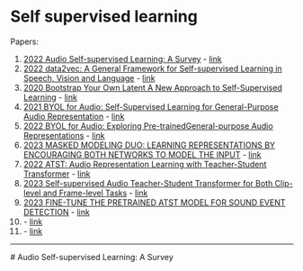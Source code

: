 # Self supervised learning

Papers:
1. [2022 Audio Self-supervised Learning: A Survey](#p1) - [link](https://github.com/Sean-Toroghi/Papers_summary/blob/f91498a949d4977219f5fd09ce517bf6f695e9d4/self-supervised%20learning/2022%20Audio%20Self-supervised%20Learning---%20A%20Survey.pdf)
2. [2022 data2vec: A General Framework for Self-supervised Learning in Speech, Vision and Language](#p2) - [link]()
3. [2020 Bootstrap Your Own Latent A New Approach to Self-Supervised Learning](#p3) - [link]()
4. [2021 BYOL for Audio: Self-Supervised Learning for General-Purpose Audio Representation](#p4) - [link]()
5. [2022 BYOL for Audio: Exploring Pre-trainedGeneral-purpose Audio Representations](#p5) - [link]()
6. [2023 MASKED MODELING DUO: LEARNING REPRESENTATIONS BY ENCOURAGING BOTH NETWORKS TO MODEL THE INPUT](#p6) - [link]()
7. [2022 ATST: Audio Representation Learning with Teacher-Student Transformer](#p7) - [link]()
8. [2023 Self-supervised Audio Teacher-Student Transformer for Both Clip-level and Frame-level Tasks](#p8) - [link]()
9. [2023 FINE-TUNE THE PRETRAINED ATST MODEL FOR SOUND EVENT DETECTION](#p9) - [link]()
10. []() - [link]()
11. []() - [link]()
 
---


<a id='p1'> # Audio Self-supervised Learning: A Survey</a>
